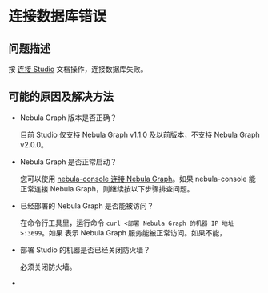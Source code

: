 # 连接数据库错误

## 问题描述

按 [连接 Studio](../deploy-connect/st-ug-connect.md) 文档操作，连接数据库失败。

## 可能的原因及解决方法

- Nebula Graph 版本是否正确？

  目前 Studio 仅支持 Nebula Graph v1.1.0 及以前版本，不支持 Nebula Graph v2.0.0。

- Nebula Graph 是否正常启动？
  
  您可以使用 [nebula-console 连接 Nebula Graph](https://github.com/vesoft-inc/nebula-docker-compose/blob/master/README_zh-CN.md#%E9%83%A8%E7%BD%B2%E6%B5%81%E7%A8%8B "点击前往 GitHub 网站")。如果 nebula-console 能正常连接 Nebula Graph，则继续按以下步骤排查问题。

- 已经部署的 Nebula Graph 是否能被访问？
  
  在命令行工具里，运行命令 `curl <部署 Nebula Graph 的机器 IP 地址>:3699`。如果 <!--返回什么结果是正常的？--> 表示 Nebula Graph 服务能被正常访问。如果不能，

- 部署 Studio 的机器是否已经关闭防火墙？

  必须关闭防火墙。<!--有推荐的操作步骤吗？-->

- 
